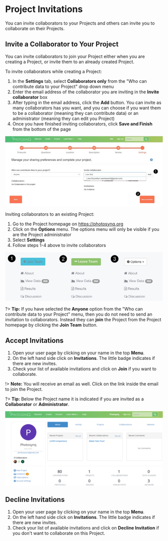 # Project Invitations

You can invite collaborators to your Projects and others can invite you to collaborate on their Projects.

## Invite a Collaborator to Your Project

You can invite collaborators to join your Project either when you are creating a Project, or invite them to an already created Project.

To invite collaborators while creating a Project:

1. In the **Settings** tab, select **Collaborators only** from the "Who can contribute data to your Project" drop down menu
2. Enter the email address of the collaborator you are inviting in the **Invite collaborator** box
3. After typing in the email address, click the **Add** button. You can invite as many collaborators has you want, and you can choose if you want them to be a collaborator (meaning they can contribute data) or an administrator (meaning they can edit you Project)
4. Once you have finished inviting collaborators, click **Save and Finish** from the bottom of the page

![Invite Collaborator](images/invite-collaborator.jpg)

Inviting collaborators to an existing Project:

1. Go to the Project homepage on <https://photosynq.org>
2. Click on the **Options** menu. The options menu will only be visible if you are the Project administrator
3. Select **Settings**
4. Follow steps 1-4 above to invite collaborators

![Project options](images/project-options.jpg)

?> **Tip:** If you have selected the **Anyone** option from the "Who can contribute data to your Project" menu, then you do not need to send an invitation to collaborators. Instead they can **join** the Project from the Project homepage by clicking the **Join Team** button.

## Accept Invitations

1. Open your user page by clicking on your name in the top **Menu**.
2. On the left hand side click on **Invitations**. The little badge indicates if there are new invites.
3. Check your list of available invitations and click on **Join** if you want to collaborate.

!> **Note:** You will receive an email as well. Click on the link inside the email to join the Project.

?> **Tip:** Below the Project name it is indicated if you are invited as a **Collaborator** or **Administrator**.

![Invitations](../projects/images/invitations.png)

## Decline Invitations

1. Open your user page by clicking on your name in the top **Menu**.
2. On the left hand side click on **Invitations**. The little badge indicates if there are new invites.
3. Check your list of available invitations and click on **Decline Invitation** if you don't want to collaborate on this Project.
